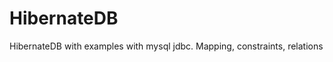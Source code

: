 HibernateDB
===========

HibernateDB with examples with mysql jdbc. Mapping, constraints, relations
